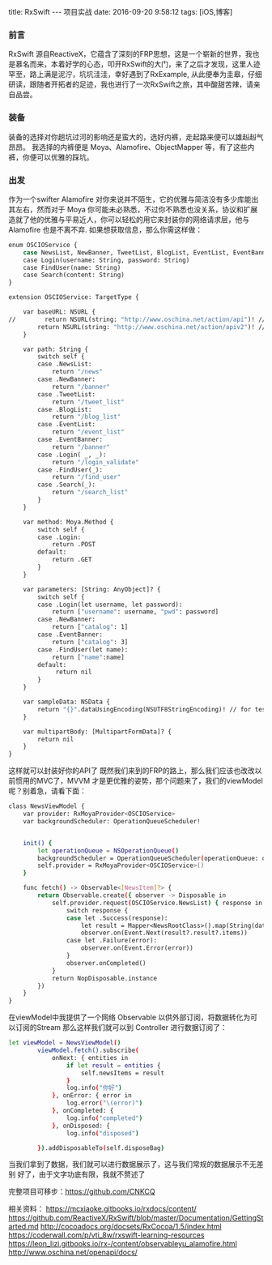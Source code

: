 title: RxSwift --- 项目实战
date: 2016-09-20 9:58:12
tags: [iOS,博客]

### 前言
RxSwift  源自ReactiveX，它蕴含了深刻的FRP思想，这是一个崭新的世界，我也是慕名而来，本着好学的心态，叩开RxSwift的大门，来了之后才发现，这里人迹罕至，路上满是泥泞，坑坑洼洼，幸好遇到了RxExample, 从此便奉为圭皋，仔细研读，跟随者开拓者的足迹，我也进行了一次RxSwift之旅，其中酸甜苦辣，请亲自品尝。

### 装备
装备的选择对你趟坑过河的影响还是蛮大的，选好内裤，走起路来便可以雄赳赳气昂昂。 我选择的内裤便是 Moya、Alamofire、ObjectMapper 等，有了这些内裤，你便可以优雅的踩坑。

### 出发

作为一个swifter Alamofire 对你来说并不陌生，它的优雅与简洁没有多少库能出其左右，然而对于 Moya 你可能未必熟悉，不过你不熟悉也没关系，协议和扩展造就了他的优雅与平易近人，你可以轻松的用它来封装你的网络请求层，他与Alamofire 也是不离不弃.
如果想获取信息，那么你需这样做：
```bash
enum OSCIOService {
    case NewsList, NewBanner, TweetList, BlogList, EventList, EventBanner
    case Login(username: String, password: String)
    case FindUser(name: String)
    case Search(content: String)
}

extension OSCIOService: TargetType {

    var baseURL: NSURL {
//        return NSURL(string: "http://www.oschina.net/action/api")! //XML格式
        return NSURL(string: "http://www.oschina.net/action/apiv2")! //JSON格式
    }

    var path: String {
        switch self {
        case .NewsList:
            return "/news"
        case .NewBanner:
            return "/banner"
        case .TweetList:
            return "/tweet_list"
        case .BlogList:
            return "/blog_list"
        case .EventList:
            return "/event_list"
        case .EventBanner:
            return "/banner"
        case .Login( _, _):
            return "/login_validate"
        case .FindUser(_):
            return "/find_user"
        case .Search(_):
            return "/search_list"
        }
    }

    var method: Moya.Method {
        switch self {
        case .Login:
            return .POST
        default:
            return .GET
        }
    }

    var parameters: [String: AnyObject]? {
        switch self {
        case .Login(let username, let password):
            return ["username": username, "pwd": password]
        case .NewBanner:
            return ["catalog": 1]
        case .EventBanner:
            return ["catalog": 3]
        case .FindUser(let name):
            return ["name":name]
        default:
             return nil
        }
    }

    var sampleData: NSData {
        return "{}".dataUsingEncoding(NSUTF8StringEncoding)! // for test
    }

    var multipartBody: [MultipartFormData]? {
        return nil
    }
}
```
这样就可以封装好你的API了
既然我们来到的FRP的路上，那么我们应该也改改以前惯用的MVC了，MVVM 才是更优雅的姿势，那个问题来了，我们的viewModel 呢？别着急，请看下面：
```bash
class NewsViewModel {
    var provider: RxMoyaProvider<OSCIOService>
    var backgroundScheduler: OperationQueueScheduler!


    init() {
        let operationQueue = NSOperationQueue()
        backgroundScheduler = OperationQueueScheduler(operationQueue: operationQueue)
        self.provider = RxMoyaProvider<OSCIOService>()
    }

    func fetch() -> Observable<[NewsItem]?> {
        return Observable.create({ observer -> Disposable in
            self.provider.request(OSCIOService.NewsList) { response in
                switch response {
                case let .Success(response):
                    let result = Mapper<NewsRootClass>().map(String(data: response.data, encoding:  NSUTF8StringEncoding))
                    observer.on(Event.Next(result?.result?.items))
                case let .Failure(error):
                    observer.on(Event.Error(error))
                }
                observer.onCompleted()
            }
            return NopDisposable.instance
        })
    }
}
```
在viewModel中我提供了一个网络 Observable 以供外部订阅，将数据转化为可以订阅的Stream
那么这样我们就可以到 Controller 进行数据订阅了：
```bash
let viewModel = NewsViewModel()
        viewModel.fetch().subscribe(
            onNext: { entities in
                if let result = entities {
                    self.newsItems = result
                }
                log.info("你好")
            }, onError: { error in
                log.error("\(error)")
            }, onCompleted: {
                log.info("completed")
            }, onDisposed: {
                log.info("disposed")

        }).addDisposableTo(self.disposeBag)

```
当我们拿到了数据，我们就可以进行数据展示了，这与我们常规的数据展示不无差别
好了，由于文字功底有限，我就不赘述了

完整项目可移步：https://github.com/CNKCQ

相关资料：
https://mcxiaoke.gitbooks.io/rxdocs/content/
https://github.com/ReactiveX/RxSwift/blob/master/Documentation/GettingStarted.md
http://cocoadocs.org/docsets/RxCocoa/1.5/index.html
https://coderwall.com/p/vti_8w/rxswift-learning-resources
https://leon_lizi.gitbooks.io/rx-/content/observableyu_alamofire.html
http://www.oschina.net/openapi/docs/
